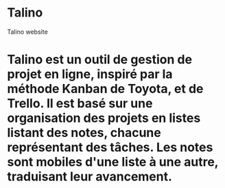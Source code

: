 # Talino
Talino website

# Talino est un outil de gestion de projet en ligne, inspiré par la méthode Kanban de Toyota, et de Trello. Il est basé sur une organisation des projets en listes listant des notes, chacune représentant des tâches. Les notes sont mobiles d'une liste à une autre, traduisant leur avancement.
